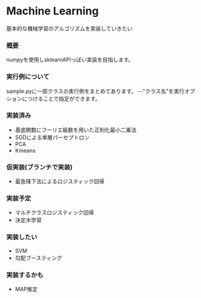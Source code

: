 # Machine Learning #
基本的な機械学習のアルゴリズムを実装していきたい

### 概要
numpyを使用しsklearnAPIっぽい実装を目指します。

### 実行例について
sample.pyに一部クラスの実行例をまとめてあります。
--"クラス名"を実行オプションにつけることで指定ができます。

### 実装済み 
* 基底関数にフーリエ級数を用いた正則化最小二乗法
* SGDによる単層パーセプトロン
* PCA
* Kmeans

### 仮実装(ブランチで実装)
* 最急降下法によるロジスティック回帰

### 実装予定
* マルチクラスロジスティック回帰
* 決定木学習

### 実装したい
* SVM
* 勾配ブースティング

### 実装するかも
* MAP推定
